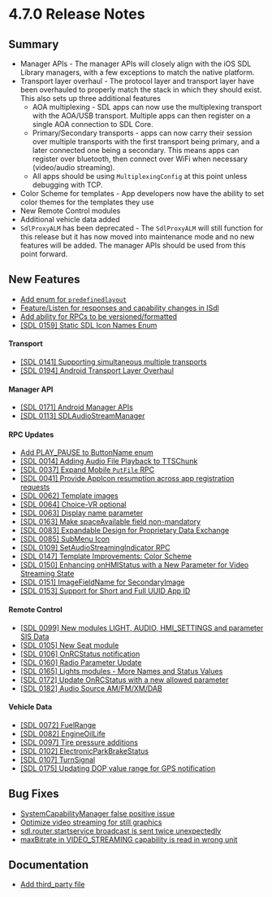 # 4.7.0 Release Notes

## Summary

- Manager APIs - The manager APIs will closely align with the iOS SDL Library managers, with a few exceptions to match the native platform. 
- Transport layer overhaul - The protocol layer and transport layer have been overhauled to properly match the stack in which they should exist. This also sets up three additional features
    - AOA multiplexing - SDL apps can now use the multiplexing transport with the AOA/USB transport. Multiple apps can then register on a single AOA connection to SDL Core.
    - Primary/Secondary transports - apps can now carry their session over multiple transports with the first transport being primary, and a later connected one being a secondary. This means apps can register over bluetooth, then connect over WiFi when necessary (video/audio streaming).
    - All apps should be using `MultiplexingConfig` at this point unless debugging with TCP.
- Color Scheme for templates - App developers now have the ability to set color themes for the templates they use
- New Remote Control modules
- Additional vehicle data added
- `SdlProxyALM` has been deprecated - The `SdlProxyALM` will still function for this release but it has now moved into maintenance mode and no new features will be added. The manager APIs should be used from this point forward.


## New Features

- [Add enum for `predefinedlayout`](https://github.com/smartdevicelink/sdl_android/pull/851)
- [Feature/Listen for responses and capability changes in ISdl](https://github.com/smartdevicelink/sdl_android/pull/828)
- [Add ability for RPCs to be versioned/formatted](https://github.com/smartdevicelink/sdl_android/pull/839)
- [[SDL 0159] Static SDL Icon Names Enum](https://github.com/smartdevicelink/sdl_android/issues/740)

#### Transport

- [[SDL 0141] Supporting simultaneous multiple transports](https://github.com/smartdevicelink/sdl_android/issues/714)
- [[SDL 0194] Android Transport Layer Overhaul](https://github.com/smartdevicelink/sdl_android/issues/841)

#### Manager API

- [[SDL 0171] Android Manager APIs](https://github.com/smartdevicelink/sdl_android/issues/782)
- [[SDL 0113] SDLAudioStreamManager](https://github.com/smartdevicelink/sdl_android/issues/654)

#### RPC Updates

- [Add PLAY_PAUSE to ButtonName enum](https://github.com/smartdevicelink/sdl_android/issues/228)
- [[SDL 0014] Adding Audio File Playback to TTSChunk](https://github.com/smartdevicelink/sdl_android/issues/419)
- [[SDL 0037] Expand Mobile `PutFile` RPC](https://github.com/smartdevicelink/sdl_android/issues/452)
- [[SDL 0041] Provide AppIcon resumption across app registration requests](https://github.com/smartdevicelink/sdl_android/issues/453)
- [[SDL 0062] Template images](https://github.com/smartdevicelink/sdl_android/issues/533)
- [[SDL 0064] Choice-VR optional](https://github.com/smartdevicelink/sdl_android/issues/739)
- [[SDL 0063] Display name parameter](https://github.com/smartdevicelink/sdl_android/issues/534)
- [[SDL 0163] Make spaceAvailable field non-mandatory ](https://github.com/smartdevicelink/sdl_android/issues/860)
- [[SDL 0083] Expandable Design for Proprietary Data Exchange](https://github.com/smartdevicelink/sdl_android/issues/594)
- [[SDL 0085] SubMenu Icon](https://github.com/smartdevicelink/sdl_android/issues/603)
- [[SDL 0109] SetAudioStreamingIndicator RPC](https://github.com/smartdevicelink/sdl_android/issues/710)
- [[SDL 0147] Template Improvements: Color Scheme](https://github.com/smartdevicelink/sdl_android/issues/715)
- [[SDL 0150] Enhancing onHMIStatus with a New Parameter for Video Streaming State](https://github.com/smartdevicelink/sdl_android/issues/734)
- [[SDL 0151] ImageFieldName for SecondaryImage](https://github.com/smartdevicelink/sdl_android/issues/724)
- [[SDL 0153] Support for Short and Full UUID App ID](https://github.com/smartdevicelink/sdl_android/issues/738)

#### Remote Control

- [[SDL 0099] New modules LIGHT, AUDIO, HMI_SETTINGS and parameter SIS Data](https://github.com/smartdevicelink/sdl_android/issues/624)
- [[SDL 0105] New Seat module](https://github.com/smartdevicelink/sdl_android/issues/651)
- [[SDL 0106] OnRCStatus notification](https://github.com/smartdevicelink/sdl_android/issues/657)
- [[SDL 0160] Radio Parameter Update](https://github.com/smartdevicelink/sdl_android/issues/741)
- [[SDL 0165] Lights modules -  More Names and Status Values](https://github.com/smartdevicelink/sdl_android/issues/751)
- [[SDL 0172] Update OnRCStatus with a new allowed parameter](https://github.com/smartdevicelink/sdl_android/issues/783)
- [[SDL 0182] Audio Source AM/FM/XM/DAB](https://github.com/smartdevicelink/sdl_android/issues/809)

#### Vehicle Data

- [[SDL 0072] FuelRange](https://github.com/smartdevicelink/sdl_android/issues/552)
- [[SDL 0082] EngineOilLife](https://github.com/smartdevicelink/sdl_android/issues/593)
- [[SDL 0097] Tire pressure additions](https://github.com/smartdevicelink/sdl_android/issues/613)
- [[SDL 0102] ElectronicParkBrakeStatus](https://github.com/smartdevicelink/sdl_android/issues/632)
- [[SDL 0107] TurnSignal](https://github.com/smartdevicelink/sdl_android/issues/650)
- [[SDL 0175] Updating DOP value range for GPS notification](https://github.com/smartdevicelink/sdl_android/issues/803)


## Bug Fixes

- [SystemCapabilityManager false positive issue](https://github.com/smartdevicelink/sdl_android/issues/844)
- [Optimize video streaming for still graphics](https://github.com/smartdevicelink/sdl_android/issues/806)
- [sdl.router.startservice broadcast is sent twice unexpectedly](https://github.com/smartdevicelink/sdl_android/issues/884)
- [maxBitrate in VIDEO_STREAMING capability is read in wrong unit](https://github.com/smartdevicelink/sdl_android/issues/882)


## Documentation

- [Add third_party file](https://github.com/smartdevicelink/sdl_android/issues/865)

